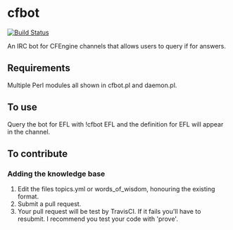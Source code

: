 # cfbot

[![Build Status](https://travis-ci.org/neilhwatson/cfbot.svg?branch=master)](https://travis-ci.org/neilhwatson/cfbot)

An IRC bot for CFEngine channels that allows users to query if for answers.

## Requirements

Multiple Perl modules all shown in cfbot.pl and daemon.pl.

## To use

Query the bot for EFL with !cfbot EFL and the definition for EFL will appear in the channel.

## To contribute

### Adding the knowledge base

1. Edit the files topics.yml or words\_of\_wisdom, honouring the existing format.
1. Submit a pull request.
1. Your pull request will be test by TravisCI. If it fails you'll have to resubmit. I recommend you test your code with 'prove'.
